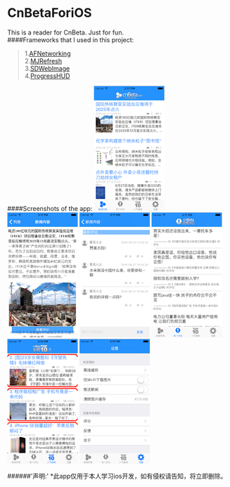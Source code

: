 # CnBetaForiOS <br /> 

This is a reader for CnBeta. Just for fun.<br /> 
####Frameworks that I used in this project:<br /> 
> 1.[AFNetworking](https://github.com/AFNetworking/AFNetworking)<br />
> 2.[MJRefresh](https://github.com/CoderMJLee/MJRefresh)<br />
> 3.[SDWebImage](https://github.com/rs/SDWebImage)<br />
> 4.[ProgressHUD](https://github.com/relatedcode/ProgressHUD)<br />

####Screenshots of the app:
![](https://raw.githubusercontent.com/Xadoy/CnBetaForiOS/master/mdImgs/screenshot1.png)
![](https://raw.githubusercontent.com/Xadoy/CnBetaForiOS/master/mdImgs/screenshot2.png)
![](https://raw.githubusercontent.com/Xadoy/CnBetaForiOS/master/mdImgs/screenshot3.png)
![](https://raw.githubusercontent.com/Xadoy/CnBetaForiOS/master/mdImgs/screenshot4.png)
![](https://raw.githubusercontent.com/Xadoy/CnBetaForiOS/master/mdImgs/screenshot5.png)
![](https://raw.githubusercontent.com/Xadoy/CnBetaForiOS/master/mdImgs/screenshot6.png)


######'声明:'
*此app仅用于本人学习ios开发，如有侵权请告知，将立即删除。
